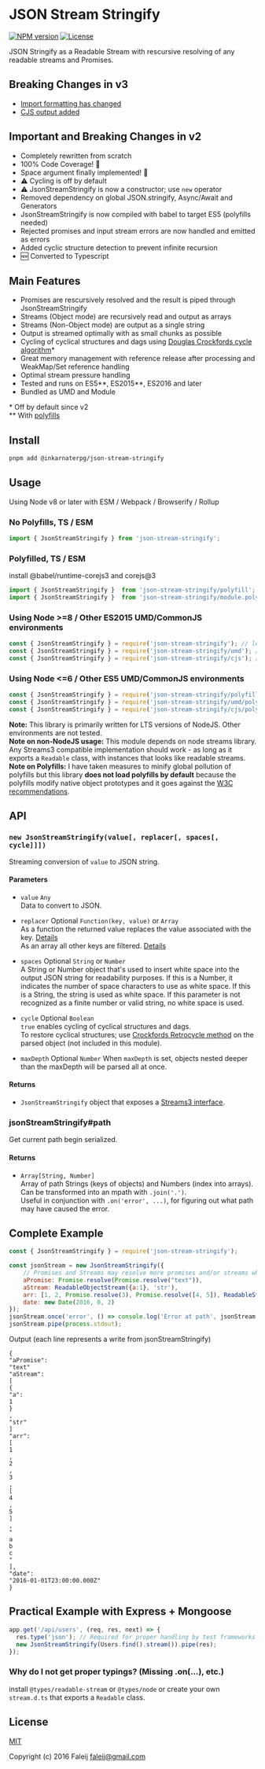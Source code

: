 # JSON Stream Stringify

[![NPM version][npm-image]][npm-url]
[![License][license-image]](LICENSE)

JSON Stringify as a Readable Stream with rescursive resolving of any readable streams and Promises.

## Breaking Changes in v3

- [Import formatting has changed](#usage)
- [CJS output added](#usage)

## Important and Breaking Changes in v2

- Completely rewritten from scratch
- 100% Code Coverage! 🎉
- Space argument finally implemented! 🎉
- ⚠️ Cycling is off by default
- ⚠️ JsonStreamStringify is now a constructor; use ``new`` operator
- Removed dependency on global JSON.stringify, Async/Await and Generators
- JsonStreamStringify is now compiled with babel to target ES5 (polyfills needed)
- Rejected promises and input stream errors are now handled and emitted as errors
- Added cyclic structure detection to prevent infinite recursion
- 🆕 Converted to Typescript

## Main Features

- Promises are rescursively resolved and the result is piped through JsonStreamStringify
- Streams (Object mode) are recursively read and output as arrays
- Streams (Non-Object mode) are output as a single string
- Output is streamed optimally with as small chunks as possible
- Cycling of cyclical structures and dags using [Douglas Crockfords cycle algorithm](https://github.com/douglascrockford/JSON-js)*
- Great memory management with reference release after processing and WeakMap/Set reference handling
- Optimal stream pressure handling
- Tested and runs on ES5**, ES2015**, ES2016 and later
- Bundled as UMD and Module

\* Off by default since v2  
\** With [polyfills](#usage)  

## Install

```bash
pnpm add @inkarnaterpg/json-stream-stringify
```

## Usage

Using Node v8 or later with ESM / Webpack / Browserify / Rollup

### No Polyfills, TS / ESM

```javascript
import { JsonStreamStringify } from 'json-stream-stringify';
```

### Polyfilled, TS / ESM

install @babel/runtime-corejs3 and corejs@3

```javascript
import { JsonStreamStringify }  from 'json-stream-stringify/polyfill';
import { JsonStreamStringify }  from 'json-stream-stringify/module.polyfill'; // force ESM
```

### Using Node >=8 / Other ES2015 UMD/CommonJS environments

```javascript
const { JsonStreamStringify } = require('json-stream-stringify'); // let module resolution decide UMD or CJS
const { JsonStreamStringify } = require('json-stream-stringify/umd'); // force UMD
const { JsonStreamStringify } = require('json-stream-stringify/cjs'); // force CJS
```

### Using Node <=6 / Other ES5 UMD/CommonJS environments

```javascript
const { JsonStreamStringify } = require('json-stream-stringify/polyfill');
const { JsonStreamStringify } = require('json-stream-stringify/umd/polyfill');
const { JsonStreamStringify } = require('json-stream-stringify/cjs/polyfill');
```

**Note:** This library is primarily written for LTS versions of NodeJS. Other environments are not tested.  
**Note on non-NodeJS usage:** This module depends on node streams library. Any Streams3 compatible implementation should work - as long as it exports a `Readable` class, with instances that looks like readable streams.  
**Note on Polyfills:** I have taken measures to minify global pollution of polyfills but this library **does not load polyfills by default** because the polyfills modify native object prototypes and it goes against the [W3C recommendations](https://www.w3.org/2001/tag/doc/polyfills/#advice-for-library-and-framework-authors).

## API

### `new JsonStreamStringify(value[, replacer[, spaces[, cycle]]])`  

Streaming conversion of ``value`` to JSON string.

#### Parameters

- ``value`` ``Any``  
  Data to convert to JSON.

- ``replacer`` Optional ``Function(key, value)`` or ``Array``  
  As a function the returned value replaces the value associated with the key. [Details](https://developer.mozilla.org/en/docs/Web/JavaScript/Reference/Global_Objects/JSON/stringify#The_replacer_parameter)  
 As an array all other keys are filtered. [Details](https://developer.mozilla.org/en/docs/Web/JavaScript/Reference/Global_Objects/JSON/stringify#Example_with_an_array)

- ``spaces`` Optional ``String`` or ``Number``  
  A String or Number object that's used to insert white space into the output JSON string for readability purposes. If this is a Number, it indicates the number of space characters to use as white space. If this is a String, the string is used as white space. If this parameter is not recognized as a finite number or valid string, no white space is used.

- ``cycle`` Optional ``Boolean``  
  ``true`` enables cycling of cyclical structures and dags.  
  To restore cyclical structures; use [Crockfords Retrocycle method](https://github.com/douglascrockford/JSON-js) on the parsed object (not included in this module).

- ``maxDepth`` Optional ``Number``
  When ``maxDepth`` is set, objects nested deeper than the maxDepth will be parsed all at once.

#### Returns

- ``JsonStreamStringify`` object that exposes a [Streams3 interface](https://nodejs.org/api/stream.html#stream_class_stream_readable).

### jsonStreamStringify#path

Get current path begin serialized.

#### Returns

- ``Array[String, Number]``  
  Array of path Strings (keys of objects) and Numbers (index into arrays).  
  Can be transformed into an mpath with ``.join('.')``.  
  Useful in conjunction with ``.on('error', ...)``, for figuring out what path may have caused the error.

## Complete Example

```javascript
const { JsonStreamStringify } = require('json-stream-stringify');

const jsonStream = new JsonStreamStringify({
    // Promises and Streams may resolve more promises and/or streams which will be consumed and processed into json output
    aPromise: Promise.resolve(Promise.resolve("text")),
    aStream: ReadableObjectStream({a:1}, 'str'),
    arr: [1, 2, Promise.resolve(3), Promise.resolve([4, 5]), ReadableStream('a', 'b', 'c')],
    date: new Date(2016, 0, 2)
});
jsonStream.once('error', () => console.log('Error at path', jsonStream.stack.join('.')));
jsonStream.pipe(process.stdout);
```

Output (each line represents a write from jsonStreamStringify)

```text
{
"aPromise":
"text"
"aStream":
[
{
"a":
1
}
,
"str"
]
"arr":
[
1
,
2
,
3
,
[
4
,
5
]
,
"
a
b
c
"
],
"date":
"2016-01-01T23:00:00.000Z"
}
```

## Practical Example with Express + Mongoose

```javascript
app.get('/api/users', (req, res, next) => {
  res.type('json'); // Required for proper handling by test frameworks and some clients
  new JsonStreamStringify(Users.find().stream()).pipe(res);
});
```

### Why do I not get proper typings? (Missing .on(...), etc.)

install ``@types/readable-stream`` or ``@types/node`` or create your own ``stream.d.ts`` that exports a ``Readable`` class.

## License

[MIT](LICENSE)

Copyright (c) 2016 Faleij [faleij@gmail.com](mailto:faleij@gmail.com)

[npm-image]: https://img.shields.io/npm/v/@inkarnaterpg/json-stream-stringify.svg
[npm-url]: https://npmjs.org/package/@inkarnaterpg/json-stream-stringify
[license-image]: https://img.shields.io/badge/license-MIT-blue.svg
